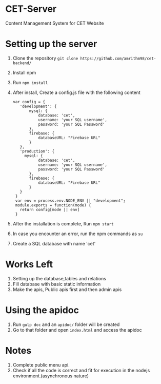 # CET-Server
Content Management System for CET Website
<br>
# Setting up the server
1. Clone the repository ```git clone https://github.com/amrithm98/cet-backend/```
2. Install npm
3. Run ```npm install```
5. After install, Create a config.js file with the following content
   ```
   var config = {
      'development': {
          mysql: {
              database: 'cet',
              username: 'your SQL username',
              password: 'your SQL Password'
          },
          firebase: {
              databaseURL: "Firebase URL"
          }
      },
      'production': {
        mysql: {
              database: 'cet',
              username: 'your SQL username',
              password: 'your SQL Password'
          },
          firebase: {
              databaseURL: "Firebase URL"
          }
      }
    }
    var env = process.env.NODE_ENV || "development";
    module.exports = function(mode) {
      return config[mode || env]
    }
    ```

5. After the installation is complete, Run ```npm start```
6. In case you encounter an error, run the npm commands as ```su```
7. Create a SQL database with name 'cet'
# Works Left
1. Setting up the database,tables and relations
2. Fill database with basic static information
3. Make the apis, Public apis first and then admin apis
# Using the apidoc
1. Run ```gulp doc``` and an ```apidoc/``` folder will be created
2. Go to that folder and open ```index.html``` and access the apidoc

# Notes
1. Complete public menu api.
2. Check if all the code is correct and fit for execution in the nodejs environment.(asynchronous nature)
